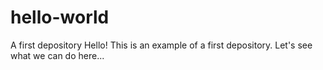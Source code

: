 # hello-world
A first depository
Hello! This is an example of a first depository. Let's see what we can do here...
